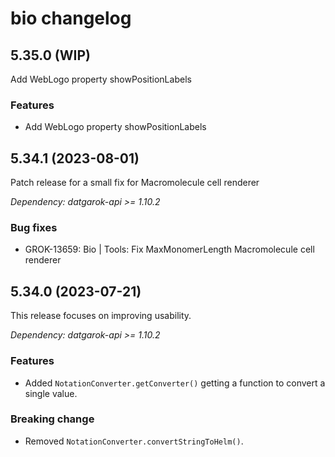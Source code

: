 # bio changelog

## 5.35.0 (WIP)

Add WebLogo property showPositionLabels

### Features

* Add WebLogo property showPositionLabels

## 5.34.1 (2023-08-01)

Patch release for a small fix for Macromolecule cell renderer

*Dependency: datgarok-api >= 1.10.2*

### Bug fixes

* GROK-13659: Bio | Tools: Fix MaxMonomerLength Macromolecule cell renderer

## 5.34.0 (2023-07-21)

This release focuses on improving usability.

*Dependency: datgarok-api >= 1.10.2*

### Features

* Added `NotationConverter.getConverter()` getting a function to convert a single value.

### Breaking change

* Removed `NotationConverter.convertStringToHelm()`.
